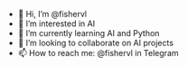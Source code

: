 - 👋 Hi, I’m @fishervl
- 👀 I’m interested in AI 
- 🌱 I’m currently learning AI and Python
- 💞️ I’m looking to collaborate on AI projects
- 📫 How to reach me: @fishervl in Telegram

<!---
fishervl/fishervl is a ✨ special ✨ repository because its `README.md` (this file) appears on your GitHub profile.
You can click the Preview link to take a look at your changes.
--->
